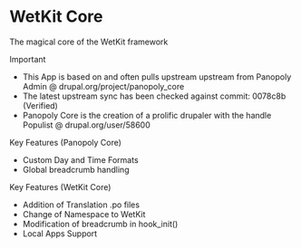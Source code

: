 WetKit Core
==============
The magical core of the WetKit framework

Important
* This App is based on and often pulls upstream upstream from Panopoly Admin @ drupal.org/project/panopoly_core
* The latest upstream sync has been checked against commit: 0078c8b (Verified)
* Panopoly Core is the creation of a prolific drupaler with the handle Populist @ drupal.org/user/58600

Key Features (Panopoly Core)
* Custom Day and Time Formats
* Global breadcrumb handling 

Key Features (WetKit Core)
* Addition of Translation .po files
* Change of Namespace to WetKit
* Modification of breadcrumb in hook_init()
* Local Apps Support
